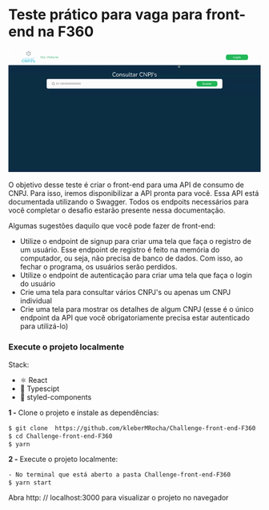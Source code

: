 # Teste prático para vaga para front-end na F360

<img src="https://github.com/kleberMRocha/Challenge-front-end-F360/blob/master/screenshots/demo.gif" />

O objetivo desse teste é criar o front-end para uma API de consumo de CNPJ. Para isso, iremos disponibilizar a API pronta para você. Essa API está documentada utilizando o Swagger. Todos os endpoits necessários para você completar o desafio estarão presente nessa documentação.

Algumas sugestões daquilo que você pode fazer de front-end:

- Utilize o endpoint de signup para criar uma tela que faça o registro de um usuário. Esse endpoint de registro é feito na memória do computador, ou seja, não precisa de banco de dados. Com isso, ao fechar o programa, os usuários serão perdidos.
- Utilize o endpoint de autenticação para criar uma tela que faça o login do usuário
- Crie uma tela para consultar vários CNPJ's ou apenas um CNPJ individual
- Crie uma tela para mostrar os detalhes de algum CNPJ (esse é o único endpoint da API que você obrigatoriamente precisa estar autenticado para utilizá-lo)


### Execute o projeto localmente

Stack:

- ⚛️  React
- 🚀 Typescipt
- 💅 styled-components

**1 -**  Clone o projeto e instale as dependências:

```
$ git clone  https://github.com/kleberMRocha/Challenge-front-end-F360
$ cd Challenge-front-end-F360
$ yarn

```
**2 -** Execute o projeto localmente:

```
- No terminal que está aberto a pasta Challenge-front-end-F360
$ yarn start

```

Abra  http: // localhost:3000 para visualizar o projeto no navegador
